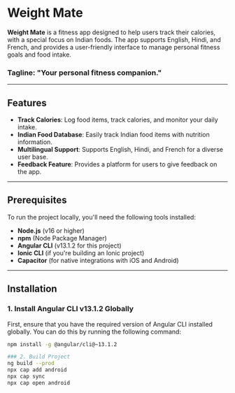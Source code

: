 # Weight Mate

**Weight Mate** is a fitness app designed to help users track their calories, with a special focus on Indian foods. The app supports English, Hindi, and French, and provides a user-friendly interface to manage personal fitness goals and food intake.

### Tagline: "Your personal fitness companion."

---

## Features

- **Track Calories**: Log food items, track calories, and monitor your daily intake.
- **Indian Food Database**: Easily track Indian food items with nutrition information.
- **Multilingual Support**: Supports English, Hindi, and French for a diverse user base.
- **Feedback Feature**: Provides a platform for users to give feedback on the app.

---

## Prerequisites

To run the project locally, you'll need the following tools installed:

- **Node.js** (v16 or higher)
- **npm** (Node Package Manager)
- **Angular CLI** (v13.1.2 for this project)
- **Ionic CLI** (if you're building an Ionic project)
- **Capacitor** (for native integrations with iOS and Android)

---

## Installation

### 1. Install Angular CLI v13.1.2 Globally

First, ensure that you have the required version of Angular CLI installed globally. You can do this by running the following command:

```bash
npm install -g @angular/cli@~13.1.2

### 2. Build Project
ng build --prod
npx cap add android
npx cap sync
npx cap open android
